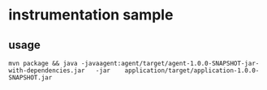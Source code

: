 # instrumentation sample


## usage

```shell
mvn package && java -javaagent:agent/target/agent-1.0.0-SNAPSHOT-jar-with-dependencies.jar   -jar    application/target/application-1.0.0-SNAPSHOT.jar
````
